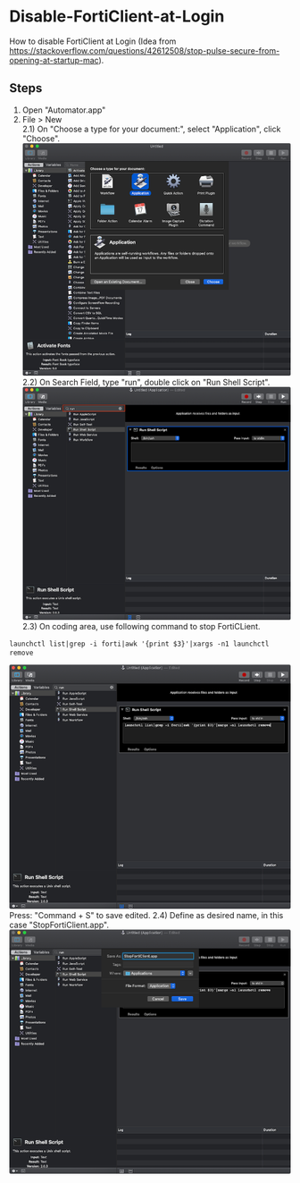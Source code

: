 # Disable-FortiClient-at-Login
How to disable FortiClient at Login (Idea from https://stackoverflow.com/questions/42612508/stop-pulse-secure-from-opening-at-startup-mac).


## Steps
1. Open "Automator.app"  
2. File > New  
2.1) On "Choose a type for your document:", select "Application", click "Choose".  
![pic1](https://github.com/JJBunt/Disable-FortiClient-at-Login/blob/master/pics/Pic1.png)  
2.2) On Search Field, type "run", double click on "Run Shell Script".  
![pic2](https://github.com/JJBunt/Disable-FortiClient-at-Login/blob/master/pics/pic2.png)  
2.3) On coding area, use following command to stop FortiCLient.  
```
launchctl list|grep -i forti|awk '{print $3}'|xargs -n1 launchctl remove
```  
![pic3](https://github.com/JJBunt/Disable-FortiClient-at-Login/blob/master/pics/pic3.png)
Press: "Command + S" to save edited.
2.4) Define as desired name, in this case "StopFortiClient.app".  
![pic4](https://github.com/JJBunt/Disable-FortiClient-at-Login/blob/master/pics/pic4.png)  
